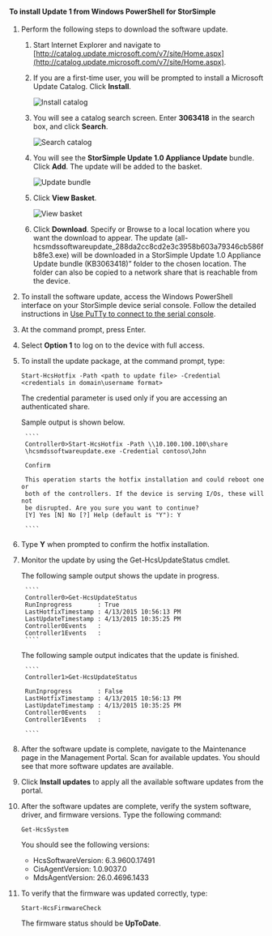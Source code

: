 ﻿<properties 
   pageTitle="Option 1: Use Windows PowerShell for StorSimple to install Update 1"
   description="Explains how to use Windows PowerShell for StorSimple to install StorSimple 8000 Series Update 1."
   services="storsimple"
   documentationCenter="NA"
   authors="SharS"
   manager="adinah"
   editor="tysonn" />
<tags 
   ms.service="storsimple"
   ms.devlang="NA"
   ms.topic="article"
   ms.tgt_pltfrm="NA"
   ms.workload="TBD"
   ms.date="05/22/2015"
   ms.author="v-sharos" />

#### To install Update 1 from Windows PowerShell for StorSimple

1. Perform the following steps to download the software update.

    1. Start Internet Explorer and navigate to [http://catalog.update.microsoft.com/v7/site/Home.aspx](http://catalog.update.microsoft.com/v7/site/Home.aspx).
    2. If you are a first-time user, you will be prompted to install a Microsoft Update Catalog. Click **Install**.
    
        ![Install catalog](./media/storsimple-install-update-option-1/HCS_InstallCatalog-include.png)

    3. You will see a catalog search screen. Enter **3063418** in the search box, and click **Search**.

        ![Search catalog](./media/storsimple-install-update-option-1/HCS_SearchCatalog-include.png)

    4. You will see the **StorSimple Update 1.0 Appliance Update** bundle. Click **Add**. The update will be added to the basket. 

        ![Update bundle](./media/storsimple-install-update-option-1/HCS_UpdateBundle-include.png) 

    5. Click **View Basket**.
 
        ![View basket](./media/storsimple-install-update-option-1/HCS_InstallBasket-include.png) 

    6. Click **Download**. Specify or Browse to a local location where you want the download to appear. The update (all-hcsmdssoftwareupdate_288da2cc8cd2e3c3958b603a79346cb586fb8fe3.exe) will be downloaded in a StorSimple Update 1.0 Appliance Update bundle (KB3063418)” folder to the chosen location. The folder can also be copied to a network share that is reachable from the device.
        
2. To install the software update, access the Windows PowerShell interface on your StorSimple device serial console. Follow the detailed instructions in [Use PuTTy to connect to the serial console](#use-putty-to-connect-to-the-serial-console).

3. At the command prompt, press Enter.

4. Select **Option 1** to log on to the device with full access.

5. To install the update package, at the command prompt, type:

    `Start-HcsHotfix -Path <path to update file> -Credential <credentials in domain\username format>`

    The credential parameter is used only if you are accessing an authenticated share.

    Sample output is shown below.

        ````
        Controller0>Start-HcsHotfix -Path \\10.100.100.100\share
        \hcsmdssoftwareupdate.exe -Credential contoso\John
      
        Confirm

        This operation starts the hotfix installation and could reboot one or
        both of the controllers. If the device is serving I/Os, these will not 
        be disrupted. Are you sure you want to continue?
        [Y] Yes [N] No [?] Help (default is "Y"): Y

        ````
 
6. Type **Y** when prompted to confirm the hotfix installation.

7. Monitor the update by using the Get-HcsUpdateStatus cmdlet.

    The following sample output shows the update in progress.

        ````
        Controller0>Get-HcsUpdateStatus
        RunInprogress       : True
        LastHotfixTimestamp : 4/13/2015 10:56:13 PM
        LastUpdateTimestamp : 4/13/2015 10:35:25 PM
        Controller0Events   :
        Controller1Events   : 
        ````
 
     The following sample output indicates that the update is finished.

        ````
        Controller1>Get-HcsUpdateStatus

        RunInprogress       : False
        LastHotfixTimestamp : 4/13/2015 10:56:13 PM
        LastUpdateTimestamp : 4/13/2015 10:35:25 PM
        Controller0Events   :
        Controller1Events   :

        ````
 
8. After the software update is complete, navigate to the Maintenance page in the Management Portal. Scan for available updates. You should see that more software updates are available.

9. Click **Install updates** to apply all the available software updates from the portal. 

10. After the software updates are complete, verify the system software, driver, and firmware versions. Type the following command:

    `Get-HcsSystem`

    You should see the following versions:

    - HcsSoftwareVersion: 6.3.9600.17491
    - CisAgentVersion: 1.0.9037.0
    - MdsAgentVersion: 26.0.4696.1433 
 
11. To verify that the firmware was updated correctly, type:

    `Start-HcsFirmwareCheck`

    The firmware status should be **UpToDate**.
